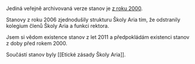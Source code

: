 Jediná veřejně archivovaná verze stanov je [z roku 2000](https://web.archive.org/web/20040802233021/http://ario.mladez.cz/index.asp?txt=stanovy).

Stanovy z roku 2006 zjednodušily strukturu Školy Aria tím, že odstranily kolegium členů Školy Aria a funkci rektora.

Jsem si vědom existence stanov z let 2011 a předpokládám existenci stanov z doby před rokem 2000. 

Součástí stanov byly [[Etické zásady Školy Aria]].